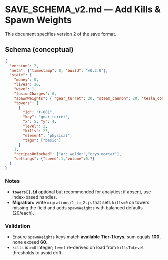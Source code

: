 
# SAVE_SCHEMA_v2.md — Add Kills & Spawn Weights

This document specifies version 2 of the save format.

## Schema (conceptual)

```json
{
  "version": 2,
  "meta": {"timestamp": 0, "build": "v0.2.0"},
  "state": {
    "money": 0,
    "lives": 20,
    "wave": 1,
    "fusionCharges": 0,
    "spawnWeights": { "gear_turret": 20, "steam_cannon": 20, "tesla_coil": 20, "poison_vent": 20, "frost_condenser": 20 },
    "towers": [
      {
        "id": "t-001",
        "key": "gear_turret",
        "x": 5, "y": 4,
        "level": 2,
        "kills": 23,
        "element": "physical",
        "tags": ["basic"]
      }
    ],
    "recipesUnlocked": ["arc_welder","cryo_mortar"],
    "settings": {"speed":1,"volume":0.7}
  }
}
```

### Notes
- **`towers[].id`** optional but recommended for analytics; if absent, use index-based handles.
- **Migration:** write `migrations/1_to_2.js` that sets `kills=0` on towers missing the field and adds `spawnWeights` with balanced defaults (20/each).

### Validation
- Ensure `spawnWeights` keys match **available Tier‑1 keys**; sum equals **100**, none exceed **60**.
- `kills` is `>=0` integer; `level` re-derived on load from `killsToLevel` thresholds to avoid drift.
